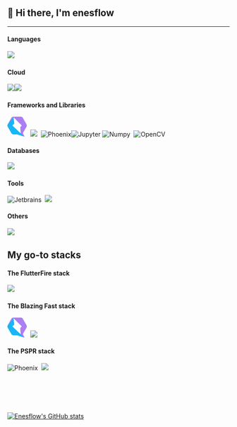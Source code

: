 ## 👋 Hi there, I'm enesflow

---

#### Languages

<img src="https://skillicons.dev/icons?i=python,cpp,html,css,javascript,typescript,elixir,dart,bash&theme=light">

#### Cloud

<img src="https://upload.wikimedia.org/wikipedia/commons/d/d0/Google_Colaboratory_SVG_Logo.svg" height="50px" /><img src="https://skillicons.dev/icons?i=cloudflare,firebase,aws,heroku,netlify,replit&theme=light">

#### Frameworks and Libraries

<img alt="Qwik" width="44px" src="https://raw.githubusercontent.com/BuilderIO/qwik/4ddb1f1382dbbd0c2651893625fc91c6cac5eb7c/packages/docs/public/logos/qwik-logo.svg" />&nbsp;&nbsp;<img src="https://skillicons.dev/icons?i=svelte,vue,react,threejs,nextjs,nodejs,express,flask,tailwindcss,sass,flutter,tensorflow&theme=light">&nbsp;&nbsp;<img alt="Phoenix" height="50px" src="https://cdn.jsdelivr.net/gh/devicons/devicon/icons/phoenix/phoenix-original.svg" /><img alt="Jupyter" width="50px" src="https://cdn.jsdelivr.net/gh/devicons/devicon/icons/jupyter/jupyter-original.svg" />&nbsp;<img alt="Numpy" width="50px" src="https://cdn.jsdelivr.net/gh/devicons/devicon/icons/numpy/numpy-original.svg" />&nbsp;&nbsp;<img alt="OpenCV" width="50px" src="https://cdn.jsdelivr.net/gh/devicons/devicon/icons/opencv/opencv-original.svg" />

#### Databases

<img src="https://skillicons.dev/icons?i=mysql,sqlite,postgresql,mongodb,redis&theme=light">

#### Tools

<img alt="Jetbrains" width="50px" src="https://cdn.jsdelivr.net/gh/devicons/devicon/icons/jetbrains/jetbrains-original.svg" />&nbsp;&nbsp;<img src="https://skillicons.dev/icons?i=git,github,docker,kubernetes,linux,vim,neovim,vscode,vite&theme=light">

#### Others

<img src="https://skillicons.dev/icons?i=bots,godot&theme=light">

## My go-to stacks

#### The FlutterFire stack

<img src="https://skillicons.dev/icons?i=flutter,firebase&theme=light">

#### The Blazing Fast stack

<img alt="Qwik" width="44px" src="https://raw.githubusercontent.com/BuilderIO/qwik/4ddb1f1382dbbd0c2651893625fc91c6cac5eb7c/packages/docs/public/logos/qwik-logo.svg" />&nbsp;&nbsp;<img src="https://skillicons.dev/icons?i=cloudflare,flask,sqlite&theme=light">

#### The PSPR stack

<img alt="Phoenix" height="50px" src="https://cdn.jsdelivr.net/gh/devicons/devicon/icons/phoenix/phoenix-original.svg" />&nbsp;&nbsp;<img src="https://skillicons.dev/icons?i=docker,svelte,tailwind,postgresql,redis&theme=light">

# </br>

[![Enesflow's GitHub stats](https://github-readme-stats.vercel.app/api?username=enesflow)](https://github.com/enesflow/github-readme-stats)
